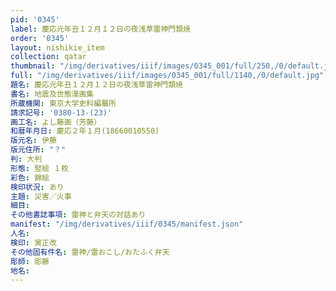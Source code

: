 ```yaml
---
pid: '0345'
label: 慶応元年丑１２月１２日の夜浅草雷神門類焼
order: '0345'
layout: nishikie_item
collection: qatar
thumbnail: "/img/derivatives/iiif/images/0345_001/full/250,/0/default.jpg"
full: "/img/derivatives/iiif/images/0345_001/full/1140,/0/default.jpg"
題名: 慶応元年丑１２月１２日の夜浅草雷神門類焼
書名: 地震及世態漫画集
所蔵機関: 東京大学史料編纂所
請求記号: '0380-13-(23)'
画工名: よし藤画（芳藤）
和暦年月日: 慶応２年１月(18660010550)
版元名: 伊藤
版元住所: "？"
判: 大判
形態: 竪絵 １枚
彩色: 錦絵
検印状況: あり
主題: 災害／火事
細目: 
その他書誌事項: 雷神と弁天の対話あり
manifest: "/img/derivatives/iiif/0345/manifest.json"
人名: 
検印: 寅正改
その他固有件名: 雷神/雷おこし/おたふく弁天
彫師: 彫藤
地名: 
---
```

